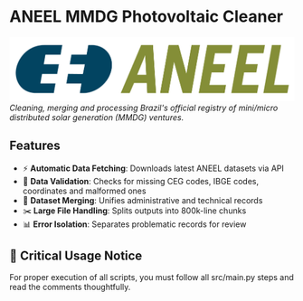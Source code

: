 # ANEEL MMDG Photovoltaic Cleaner

![ANEEL Logo](<aneel_logo.png>)  
*Cleaning, merging and processing Brazil's official registry of mini/micro distributed solar generation (MMDG) ventures.*

## Features
- ⚡ **Automatic Data Fetching**: Downloads latest ANEEL datasets via API
- 🧹 **Data Validation**: Checks for missing CEG codes, IBGE codes, coordinates and malformed ones 
- 🔗 **Dataset Merging**: Unifies administrative and technical records
- ✂️ **Large File Handling**: Splits outputs into 800k-line chunks
- 📊 **Error Isolation**: Separates problematic records for review


## 📜 Critical Usage Notice
  For proper execution of all scripts, you must follow all src/main.py steps and read the comments thoughtfully.
